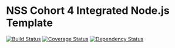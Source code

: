 NSS Cohort 4 Integrated Node.js Template
========================================

[![Build Status](https://travis-ci.org/maxwellv/airbnb-js.png?branch=master)](https://travis-ci.org/maxwellv/airbnb-js) [![Coverage Status](https://coveralls.io/repos/maxwellv/airbnb-js/badge.png?branch=master)](https://coveralls.io/r/maxwellv/airbnb-js?branch=master)
[![Dependency Status](https://gemnasium.com/JohnOfTheWater/airbnb-js.png)](https://gemnasium.com/JohnOfTheWater/airbnb-js)



